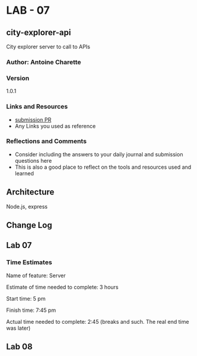 # LAB - 07

## city-explorer-api

City explorer server to call to APIs

### Author: Antoine Charette

### Version

1.0.1

### Links and Resources

- [submission PR](http://xyz.com)
- Any Links you used as reference

### Reflections and Comments

- Consider including the answers to your daily journal and submission questions here
- This is also a good place to reflect on the tools and resources used and learned

## Architecture

Node.js, express

## Change Log

## Lab 07

### Time Estimates

Name of feature: Server

Estimate of time needed to complete: 3 hours

Start time: 5 pm

Finish time: 7:45 pm

Actual time needed to complete: 2:45 (breaks and such. The real end time was later)

## Lab 08
